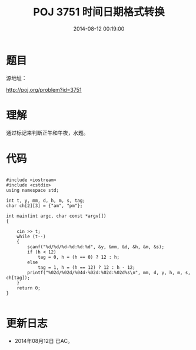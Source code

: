 ﻿---
title: POJ 3751 时间日期格式转换
date: 2014-08-12 00:19:00
categories: Exercise
toc: true
---
# 题目
源地址：

http://poj.org/problem?id=3751

# 理解
通过标记来判断正午和午夜，水题。

<!-- more -->

# 代码

```

#include <iostream>
#include <cstdio>
using namespace std;

int t, y, mm, d, h, m, s, tag;
char ch[2][3] = {"am", "pm"};

int main(int argc, char const *argv[])
{

    cin >> t;
    while (t--)
    {
        scanf("%d/%d/%d-%d:%d:%d", &y, &mm, &d, &h, &m, &s);
        if (h < 12)
            tag = 0, h = (h == 0) ? 12 : h;
        else
            tag = 1, h = (h == 12) ? 12 : h - 12;
        printf("%02d/%02d/%04d-%02d:%02d:%02d%s\n", mm, d, y, h, m, s, ch[tag]);
    }
    return 0;
}


```

# 更新日志
- 2014年08月12日 已AC。